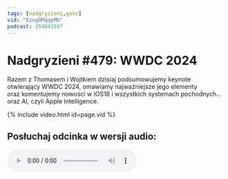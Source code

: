 ```yaml
---
tags: [nadgryzieni,gosc]
vid: "EzugOMqqpMU"
podcast: 354643597
---
```


# Nadgryzieni #479: WWDC 2024

Razem z Thomasem i Wojtkiem dzisiaj podsumowujemy keynote otwierający WWDC 2024, omawiamy najważniejsze jego elementy oraz komentujemy nowości w iOS18 i wszystkich systemach pochodnych… oraz AI, czyli Apple Intelligence.

{% include video.html id=page.vid %}

<!--More-->

## Posłuchaj odcinka w wersji audio:

<audio controls>
<source src="https://media.blubrry.com/nadgryzieni/imagazine.stronazen.pl/nadgryzieni/Nadgryzieni-Odcinek-479.mp3" type="audio/mpeg">
</audio>




[n]: https://michael.gratis/nozbe_pl
[np]: https://michael.gratis/nozbepersonal_pl